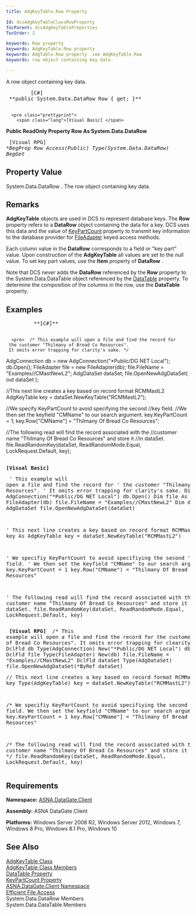 ```yaml
---
title: AdgKeyTable.Row Property

Id: dcsAdgKeyTableClassRowProperty
TocParent: dcsAdgKeyTableProperties
TocOrder: 2

keywords: Row property
keywords: AdgKeyTable.Row property
keywords: AdgTable.Row property  see AdgKeyTable.Row
keywords: row object containing key data

---
```


A row object containing key data. 
<pre class="prettyprint">
        <span class="lang">[C#]</span>
 **public System.Data.DataRow Row { get; }** 
      </pre>
      <pre class="prettyprint">
        <span class="lang">[Visual Basic] </span>
 **Public ReadOnly Property Row As System.Data.DataRow** 
      </pre>
      <pre class="prettyprint">
        <span class="lang">[Visual RPG]</span>
 **BegProp Row Access(*Public) Type(System.Data.DataRow)
   BegGet** 
      </pre>

## Property Value

System.Data.DataRow **.** The row object containing key data.
## Remarks

<span> **AdgKeyTable** </span> objects are used in DCS to represent database keys. The **Row** property refers to a **DataRow** object containing the data for a key. DCS uses this data and the value of [ KeyPartCount](adg-key-table-class-key-part-count-property.html) property to transmit key information to the database provider for [FileAdapter](file-adapter-class.html) keyed access methods.

Each column value in the **DataRow** corresponds to a field or "key part" value. Upon construction of the **AdgKeyTable** all values are set to the null value. To set key part values, use the **Item** property of **DataRow** .

Note that DCS never adds the **DataRow** referenced by the **Row** property to the System.Data.DataTable object referenced by the [ DataTable](adg-key-table-class-data-table-property.html) property. To determine the composition of the columns in the row, use the **DataTable** property. 
## Examples 

<pre>
        <span class="lang"> **[C#]** 
        </span>
</pre>
      <pre>  /* This example will open a file and find the record for
     the customer "Thilmany of Bread Co Resources".
     It omits error trapping for clarity's sake. */

  AdgConnection db = new AdgConnection("*Public/DG NET Local");
  db.Open();
  FileAdapter file = new FileAdapter(db);
  file.FileName = "Examples//CMastNewL2";
  AdgDataSet dataSet;
  file.OpenNewAdgDataSet( out dataSet );

  //This next line creates a key based on record format RCMMastL2
  AdgKeyTable key = dataSet.NewKeyTable("RCMMastL2");

  //We specify KeyPartCount to avoid specifying the second
  //key field.
  //We then set the keyfield "CMName" to our search argument.
  key.KeyPartCount = 1;
  key.Row["CMName"] = "Thilmany Of Bread Co Resources";

  //The following read will find the record associated with the 
  //customer name "Thilmany Of Bread Co Resources" and store it
  //in dataSet.
  file.ReadRandomKey(dataSet, ReadRandomMode.Equal, LockRequest.Default, key);</pre>
      <pre>
        <span class="lang">
 **[Visual Basic]** 
        </span></pre>
      <pre>  ' This example will open a file and find the record for
  ' the customer "Thilmany of Bread Co Resources".
  ' It omits error trapping for clarity's sake.
  Dim db As New AdgConnection("*Public/DG NET Local")
  db.Open()
  Dim file As New FileAdapter(db)
  file.FileName = "Examples//CMastNewL2"
  Dim dataSet As AdgDataSet
  file.OpenNewAdgDataSet(dataSet)

  ' This next line creates a key based on record format RCMMastL2
  Dim key As AdgKeyTable
  key = dataSet.NewKeyTable("RCMMastL2")

  ' We specifiy KeyPartCount to avoid specifiying the second
  ' key field.
  ' We then set the keyfield "CMName" to our search argument.
  key.KeyPartCount = 1
  key.Row("CMName") = "Thilmany Of Bread Co Resources"

  ' The following read will find the record associated with the 
  ' customer name "Thilmany Of Bread Co Resources" and store it
  ' in dataSet.
  file.ReadRandomKey(dataSet, ReadRandomMode.Equal, LockRequest.Default, key)
 </pre>
      <pre class="prettyprint">
        <span class="lang">
 **[Visual RPG]** 
        </span>
  /* This example will open a file and find the record for
     the customer "Thilmany of Bread Co Resources".
     It omits error trapping for clearity's sake. */
  DclFld db Type(AdgConnection) New("*Public/DG NET Local")
  db.Open()
  DclFld file Type(FileAdapter) New(db)
  file.FileName = "Examples//CMastNewL2"
  DclFld dataSet Type(AdgDataSet)
  file.OpenNewAdgDataSet(*ByRef dataSet)
</pre>
      <pre class="prettyprint">  // This next line creates a key based on record format RCMMastL2
  DclFld key Type(AdgKeyTable)
  key = dataSet.NewKeyTable("RCMMastL2")

  /* We specifiy KeyPartCount to avoid specifiying the second
     key field.
     We then set the keyfield "CMName" to our search argument. */
  key.KeyPartCount = 1
  key.Row["CMName"] = "Thilmany Of Bread Co Resources"

  /* The following read will find the record associated with the 
     customer name "Thilmany Of Bread Co Resources" and store it
     in dataSet. */
  file.ReadRandomKey(dataSet, ReadRandomMode.Equal, LockRequest.Default, key)
</pre>

## Requirements

**Namespace:** [ ASNA.DataGate.Client](datagate-client-namespace.html) 

**Assembly:** ASNA DataGate Client

**Platforms:** Windows Server 2008 R2, Windows Server 2012, Windows 7, Windows 8 Pro, Windows 8.1 Pro, Windows 10
## See Also


[AdgKeyTable Class](adg-key-table-class.html)
      <br />
[AdgKeyTable Class Members](adg-key-table-members.html)
      <br />
      [DataTable 
		  Property](adg-key-table-class-data-table-property.html)
      <br />
      [
		  KeyPartCount Property](adg-key-table-class-key-part-count-property.html)
      <br />
      [ASNA.DataGate.Client 
		  Namespace](datagate-client-namespace.html)
      <br />
[Efficient File Access](efficient-file-access.html)
      <br />
      	System.Data.DataRow Members<br />
      	System.Data.DataTable Members

